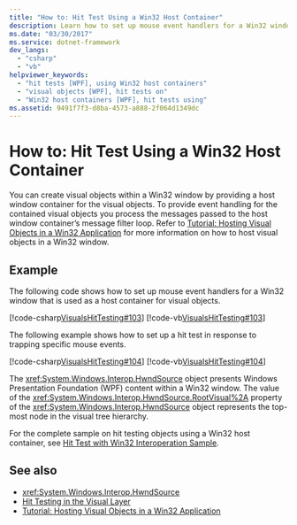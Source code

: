 ```yaml
---
title: "How to: Hit Test Using a Win32 Host Container"
description: Learn how to set up mouse event handlers for a Win32 window that is used as a host container for visual objects to execute a hit test.
ms.date: "03/30/2017"
ms.service: dotnet-framework
dev_langs: 
  - "csharp"
  - "vb"
helpviewer_keywords: 
  - "hit tests [WPF], using Win32 host containers"
  - "visual objects [WPF], hit tests on"
  - "Win32 host containers [WPF], hit tests using"
ms.assetid: 9491f7f3-d8ba-4573-a888-2f064d1349dc
---
```

# How to: Hit Test Using a Win32 Host Container

You can create visual objects within a Win32 window by providing a host window container for the visual objects. To provide event handling for the contained visual objects you process the messages passed to the host window container’s message filter loop. Refer to [Tutorial: Hosting Visual Objects in a Win32 Application](tutorial-hosting-visual-objects-in-a-win32-application.md) for more information on how to host visual objects in a Win32 window.  
  
## Example  

 The following code shows how to set up mouse event handlers for a Win32 window that is used as a host container for visual objects.  
  
 [!code-csharp[VisualsHitTesting#103](~/samples/snippets/csharp/VS_Snippets_Wpf/VisualsHitTesting/CSharp/MyWindow.cs#103)]
 [!code-vb[VisualsHitTesting#103](~/samples/snippets/visualbasic/VS_Snippets_Wpf/VisualsHitTesting/VisualBasic/MyWindow.vb#103)]  
  
 The following example shows how to set up a hit test in response to trapping specific mouse events.  
  
 [!code-csharp[VisualsHitTesting#104](~/samples/snippets/csharp/VS_Snippets_Wpf/VisualsHitTesting/CSharp/MyCircle.cs#104)]
 [!code-vb[VisualsHitTesting#104](~/samples/snippets/visualbasic/VS_Snippets_Wpf/VisualsHitTesting/VisualBasic/MyCircle.vb#104)]  
  
 The <xref:System.Windows.Interop.HwndSource> object presents Windows Presentation Foundation (WPF) content within a Win32 window. The value of the <xref:System.Windows.Interop.HwndSource.RootVisual%2A> property of the <xref:System.Windows.Interop.HwndSource> object represents the top-most node in the visual tree hierarchy.  
  
 For the complete sample on hit testing objects using a Win32 host container, see [Hit Test with Win32 Interoperation Sample](https://github.com/microsoft/WPF-Samples/tree/master/Visual%20Layer/VisualsHitTesting).  
  
## See also

- <xref:System.Windows.Interop.HwndSource>
- [Hit Testing in the Visual Layer](hit-testing-in-the-visual-layer.md)
- [Tutorial: Hosting Visual Objects in a Win32 Application](tutorial-hosting-visual-objects-in-a-win32-application.md)
